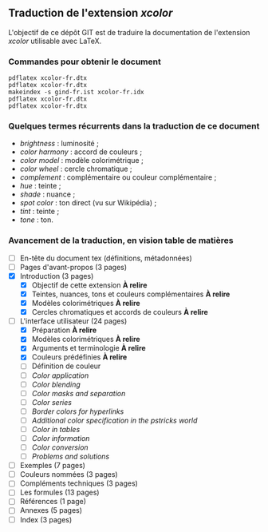 ## Traduction de l'extension *xcolor*

L'objectif de ce dépôt GIT est de traduire la documentation de l'extension *xcolor* utilisable avec LaTeX.

### Commandes pour obtenir le document

    pdflatex xcolor-fr.dtx
    pdflatex xcolor-fr.dtx
    makeindex -s gind-fr.ist xcolor-fr.idx
    pdflatex xcolor-fr.dtx
    pdflatex xcolor-fr.dtx

### Quelques termes récurrents dans la traduction de ce document
- *brightness* : luminosité ;
- *color harmony* : accord de couleurs ;
- *color model* : modèle colorimétrique ;
- *color wheel* : cercle chromatique ;
- *complement* : complémentaire ou couleur complémentaire ;
- *hue* : teinte ;
- *shade* : nuance ;
- *spot color* : ton direct (vu sur Wikipédia) ;
- *tint* : teinte ;
- *tone* : ton.

### Avancement de la traduction, en vision table de matières
- [ ] En-tête du document tex (définitions, métadonnées)
- [ ] Pages d'avant-propos (3 pages) 
- [x] Introduction (3 pages) 
  - [x] Objectif de cette extension **À relire**
  - [x] Teintes, nuances, tons et couleurs complémentaires **À relire**
  - [x] Modèles colorimétriques **À relire**
  - [x] Cercles chromatiques et accords de couleurs **À relire**
- [ ] L'interface utilisateur (24 pages) 
  - [x] Préparation **À relire**
  - [x] Modèles colorimétriques **À relire**
  - [x] Arguments et terminologie **À relire**
  - [x] Couleurs prédéfinies **À relire**
  - [ ] Définition de couleur
  - [ ] *Color application*
  - [ ] *Color blending*
  - [ ] *Color masks and separation*
  - [ ] *Color series*
  - [ ] *Border colors for hyperlinks*
  - [ ] *Additional color specification in the pstricks world*
  - [ ] *Color in tables*
  - [ ] *Color information*
  - [ ] *Color conversion*
  - [ ] *Problems and solutions*
- [ ] Exemples (7 pages)
- [ ] Couleurs nommées (3 pages)
- [ ] Compléments techniques (3 pages)
- [ ] Les formules (13 pages)
- [ ] Références (1 page)
- [ ] Annexes (5 pages)
- [ ] Index (3 pages)
